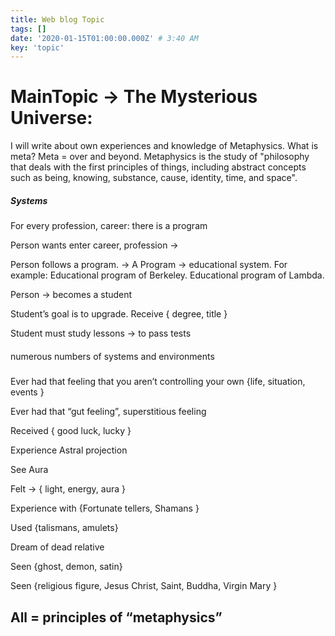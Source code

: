 ```yaml
---
title: Web blog Topic
tags: []
date: '2020-01-15T01:00:00.000Z' # 3:40 AM
key: 'topic'
---
```


# MainTopic → The Mysterious Universe:

I will write about own experiences and knowledge of Metaphysics. What is meta? Meta = over and beyond.  Metaphysics is the study of "philosophy that deals with the first principles of things, including abstract concepts such as being, knowing, substance, cause, identity, time, and space".

##### Systems

For every profession, career: there is a program

Person wants enter career, profession → 

Person follows a program. -> A Program -> educational system. For example: Educational program of Berkeley. Educational program of Lambda.

Person → becomes a student


Student’s goal is to upgrade. Receive { degree, title }


Student must study lessons -> to pass tests

#### 

numerous numbers of systems and environments 

##### 

Ever had that feeling that you aren’t controlling your own {life, situation, events }

Ever had that “gut feeling”, superstitious feeling

Received { good luck, lucky }

Experience Astral projection 

See Aura

Felt -> { light, energy, aura }

Experience with {Fortunate tellers, Shamans }

Used {talismans, amulets}

Dream of dead relative

Seen {ghost, demon, satin}

Seen {religious figure, Jesus Christ, Saint, Buddha, Virgin Mary }

## All = principles of “metaphysics”